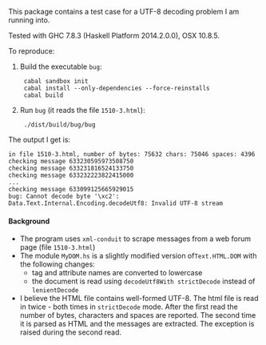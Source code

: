 
This package contains a test case for a UTF-8 decoding problem I am running into.

Tested with GHC 7.8.3 (Haskell Platform 2014.2.0.0), OSX 10.8.5.

To reproduce:

1. Build the executable `bug`:

        cabal sandbox init
        cabal install --only-dependencies --force-reinstalls
        cabal build

2. Run `bug` (it reads the file `1510-3.html`):

        ./dist/build/bug/bug

The output I get is:

    in file 1510-3.html, number of bytes: 75632 chars: 75046 spaces: 4396
    checking message 633230595973508750
    checking message 633231816524133750
    checking message 633232223822415000
    ...
    checking message 633099125665929015
    bug: Cannot decode byte '\xc2': Data.Text.Internal.Encoding.decodeUtf8: Invalid UTF-8 stream

#### Background

* The program uses `xml-conduit` to scrape messages from a web forum page (file `1510-3.html`)
* The module `MyDOM.hs` is a slightly modified version of`Text.HTML.DOM` with the following changes:
  * tag and attribute names are converted to lowercase
  * the document is read using `decodeUtf8With strictDecode` instead of `lenientDecode`
* I believe the HTML file contains well-formed UTF-8. The html file is read in twice - both times in `strictDecode` mode. After the first read the number of bytes, characters and spaces are reported. The second time it is parsed as HTML and the messages are extracted. The exception is raised during the second read.


